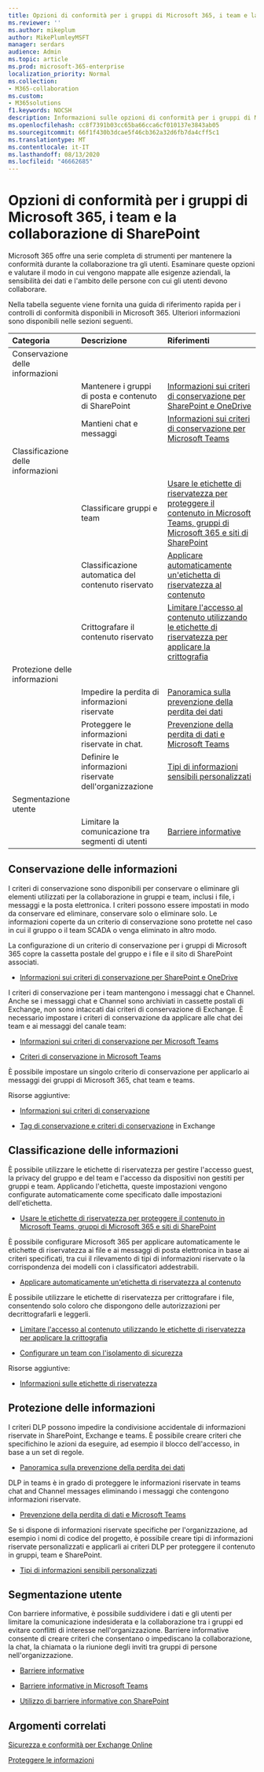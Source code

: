 ```yaml
---
title: Opzioni di conformità per i gruppi di Microsoft 365, i team e la collaborazione di SharePoint
ms.reviewer: ''
ms.author: mikeplum
author: MikePlumleyMSFT
manager: serdars
audience: Admin
ms.topic: article
ms.prod: microsoft-365-enterprise
localization_priority: Normal
ms.collection:
- M365-collaboration
ms.custom:
- M365solutions
f1.keywords: NOCSH
description: Informazioni sulle opzioni di conformità per i gruppi di Microsoft 365, i team e la collaborazione di SharePoint.
ms.openlocfilehash: cc8f7391b03cc65ba66cca6cf010137e3843ab05
ms.sourcegitcommit: 66f1f430b3dcae5f46cb362a32d6fb7da4cff5c1
ms.translationtype: MT
ms.contentlocale: it-IT
ms.lasthandoff: 08/13/2020
ms.locfileid: "46662685"
---
```

# <a name="compliance-options-for-microsoft-365-groups-teams-and-sharepoint-collaboration"></a>Opzioni di conformità per i gruppi di Microsoft 365, i team e la collaborazione di SharePoint

Microsoft 365 offre una serie completa di strumenti per mantenere la conformità durante la collaborazione tra gli utenti. Esaminare queste opzioni e valutare il modo in cui vengono mappate alle esigenze aziendali, la sensibilità dei dati e l'ambito delle persone con cui gli utenti devono collaborare.

Nella tabella seguente viene fornita una guida di riferimento rapida per i controlli di conformità disponibili in Microsoft 365. Ulteriori informazioni sono disponibili nelle sezioni seguenti.

|Categoria|Descrizione|Riferimenti|
|:-------|:----------|:--------|
|Conservazione delle informazioni|||
||Mantenere i gruppi di posta e contenuto di SharePoint|[Informazioni sui criteri di conservazione per SharePoint e OneDrive](https://docs.microsoft.com/microsoft-365/compliance/retention-policies-sharepoint)|
||Mantieni chat e messaggi|[Informazioni sui criteri di conservazione per Microsoft Teams](https://docs.microsoft.com/microsoft-365/compliance/retention-policies-teams)|
|Classificazione delle informazioni|||
||Classificare gruppi e team|[Usare le etichette di riservatezza per proteggere il contenuto in Microsoft Teams, gruppi di Microsoft 365 e siti di SharePoint](https://docs.microsoft.com/microsoft-365/compliance/sensitivity-labels-teams-groups-sites)|
||Classificazione automatica del contenuto riservato|[Applicare automaticamente un'etichetta di riservatezza al contenuto](https://docs.microsoft.com/microsoft-365/compliance/apply-sensitivity-label-automatically)|
||Crittografare il contenuto riservato|[Limitare l'accesso al contenuto utilizzando le etichette di riservatezza per applicare la crittografia](https://docs.microsoft.com/microsoft-365/compliance/encryption-sensitivity-labels)|
|Protezione delle informazioni|||
||Impedire la perdita di informazioni riservate|[Panoramica sulla prevenzione della perdita dei dati](https://docs.microsoft.com/microsoft-365/compliance/data-loss-prevention-policies)|
||Proteggere le informazioni riservate in chat.|[Prevenzione della perdita di dati e Microsoft Teams](https://docs.microsoft.com/microsoft-365/compliance/dlp-microsoft-teams)|
||Definire le informazioni riservate dell'organizzazione|[Tipi di informazioni sensibili personalizzati](https://docs.microsoft.com/microsoft-365/compliance/custom-sensitive-info-types)|
|Segmentazione utente|||
||Limitare la comunicazione tra segmenti di utenti|[Barriere informative](https://docs.microsoft.com/microsoft-365/compliance/information-barriers)|

## <a name="information-retention"></a>Conservazione delle informazioni

I criteri di conservazione sono disponibili per conservare o eliminare gli elementi utilizzati per la collaborazione in gruppi e team, inclusi i file, i messaggi e la posta elettronica. I criteri possono essere impostati in modo da conservare ed eliminare, conservare solo o eliminare solo. Le informazioni coperte da un criterio di conservazione sono protette nel caso in cui il gruppo o il team SCADA o venga eliminato in altro modo.

La configurazione di un criterio di conservazione per i gruppi di Microsoft 365 copre la cassetta postale del gruppo e i file e il sito di SharePoint associati.

- [Informazioni sui criteri di conservazione per SharePoint e OneDrive](https://docs.microsoft.com/microsoft-365/compliance/retention-policies-sharepoint)

I criteri di conservazione per i team mantengono i messaggi chat e Channel. Anche se i messaggi chat e Channel sono archiviati in cassette postali di Exchange, non sono intaccati dai criteri di conservazione di Exchange. È necessario impostare i criteri di conservazione da applicare alle chat dei team e ai messaggi del canale team:

- [Informazioni sui criteri di conservazione per Microsoft Teams](https://docs.microsoft.com/microsoft-365/compliance/retention-policies-teams)

- [Criteri di conservazione in Microsoft Teams](https://docs.microsoft.com/microsoftteams/retention-policies)

È possibile impostare un singolo criterio di conservazione per applicarlo ai messaggi dei gruppi di Microsoft 365, chat team e teams. 

Risorse aggiuntive:

- [Informazioni sui criteri di conservazione](https://docs.microsoft.com/microsoft-365/compliance/retention-policies)

- [Tag di conservazione e criteri di conservazione](https://docs.microsoft.com/exchange/security-and-compliance/messaging-records-management/retention-tags-and-policies) in Exchange

## <a name="information-classification"></a>Classificazione delle informazioni

È possibile utilizzare le etichette di riservatezza per gestire l'accesso guest, la privacy del gruppo e del team e l'accesso da dispositivi non gestiti per gruppi e team. Applicando l'etichetta, queste impostazioni vengono configurate automaticamente come specificato dalle impostazioni dell'etichetta.

- [Usare le etichette di riservatezza per proteggere il contenuto in Microsoft Teams, gruppi di Microsoft 365 e siti di SharePoint](https://docs.microsoft.com/microsoft-365/compliance/sensitivity-labels-teams-groups-sites)

È possibile configurare Microsoft 365 per applicare automaticamente le etichette di riservatezza ai file e ai messaggi di posta elettronica in base ai criteri specificati, tra cui il rilevamento di tipi di informazioni riservate o la corrispondenza dei modelli con i classificatori addestrabili.

- [Applicare automaticamente un'etichetta di riservatezza al contenuto](https://docs.microsoft.com/microsoft-365/compliance/apply-sensitivity-label-automatically)

È possibile utilizzare le etichette di riservatezza per crittografare i file, consentendo solo coloro che dispongono delle autorizzazioni per decrittografarli e leggerli.

- [Limitare l'accesso al contenuto utilizzando le etichette di riservatezza per applicare la crittografia](https://docs.microsoft.com/microsoft-365/compliance/encryption-sensitivity-labels)

- [Configurare un team con l'isolamento di sicurezza](https://docs.microsoft.com/microsoft-365/solutions/secure-teams-security-isolation)

Risorse aggiuntive:

- [Informazioni sulle etichette di riservatezza](https://docs.microsoft.com/microsoft-365/compliance/sensitivity-labels)


## <a name="information-protection"></a>Protezione delle informazioni

I criteri DLP possono impedire la condivisione accidentale di informazioni riservate in SharePoint, Exchange e teams. È possibile creare criteri che specifichino le azioni da eseguire, ad esempio il blocco dell'accesso, in base a un set di regole.

- [Panoramica sulla prevenzione della perdita dei dati](https://docs.microsoft.com/microsoft-365/compliance/data-loss-prevention-policies)

DLP in teams è in grado di proteggere le informazioni riservate in teams chat and Channel messages eliminando i messaggi che contengono informazioni riservate.

- [Prevenzione della perdita di dati e Microsoft Teams](https://docs.microsoft.com/microsoft-365/compliance/dlp-microsoft-teams)

Se si dispone di informazioni riservate specifiche per l'organizzazione, ad esempio i nomi di codice del progetto, è possibile creare tipi di informazioni riservate personalizzati e applicarli ai criteri DLP per proteggere il contenuto in gruppi, team e SharePoint.

- [Tipi di informazioni sensibili personalizzati](https://docs.microsoft.com/microsoft-365/compliance/custom-sensitive-info-types)

## <a name="user-segmentation"></a>Segmentazione utente

Con barriere informative, è possibile suddividere i dati e gli utenti per limitare la comunicazione indesiderata e la collaborazione tra i gruppi ed evitare conflitti di interesse nell'organizzazione. Barriere informative consente di creare criteri che consentano o impediscano la collaborazione, la chat, la chiamata o la riunione degli inviti tra gruppi di persone nell'organizzazione.

- [Barriere informative](https://docs.microsoft.com/microsoft-365/compliance/information-barriers)

- [Barriere informative in Microsoft Teams](https://docs.microsoft.com/microsoftteams/information-barriers-in-teams)

- [Utilizzo di barriere informative con SharePoint](https://docs.microsoft.com/sharepoint/information-barriers)

## <a name="related-topics"></a>Argomenti correlati

[Sicurezza e conformità per Exchange Online](https://docs.microsoft.com/exchange/security-and-compliance/security-and-compliance)

[Proteggere le informazioni](https://docs.microsoft.com/microsoft-365/compliance/protect-information)


